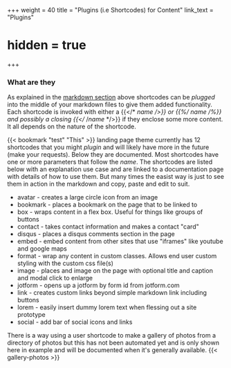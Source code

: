 +++
weight = 40
title = "Plugins (i.e Shortcodes) for Content"
link_text = "Plugins"
# hidden = true
+++

### What are they

As explained in the [markdown section](#what-are-the-and-about) above shortcodes can be *plugged* into the middle of your markdown files to give them added functionality.  Each shortcode is invoked with either a {{</* *name* */>}} or {{%/* *name* */%}} and possibly a closing {{</* /*name* */>}} if they enclose some more content.   It all depends on the nature of the shortcode.

{{< bookmark "test" "This" >}} landing page theme currently has 12 shortcodes that you might *plugin* and will likely have more in the future (make your requests).  Below they are documented.  Most shortcodes have one or more parameters that follow the *name*.  The shortcodes are listed below with an explanation use case and are linked to a documentation page with details of how to use them.  But many times the easist way is just to see them in action in the markdown and copy, paste and edit to suit.

* avatar - creates a large circle icon from an image  
* bookmark -  places a bookmark on the page that to be linked to
* box - wraps content in a flex box.  Useful for things like groups of buttons
* contact - takes contact information and makes a contact "card"
* disqus - places a disqus comments section in the page
* embed - embed content from other sites that use "iframes" like youtube and google maps
* format - wrap any content in custom classes.  Allows end user custom styling with  the custom css file(s)
* image - places and image on the page with optional title and caption and modal click to enlarge
* jotform - opens up a jotform by form id from jotform.com
* link  - creates custom links beyond simple markdown link including buttons
* lorem -  easily insert dummy lorem text when flessing out a site prototype
* social -  add bar of social icons and links  

There is a  way using a user shortcode to make a gallery of photos from a directory of photos but this has not been automated yet and is only shown here in example and will be documented when it's generally available.
{{< gallery-photos >}}

